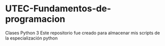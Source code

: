 # UTEC-Fundamentos-de-programacion
Clases Python 3
Este repositorio fue creado para almacenar mis scripts de la especialización python 
